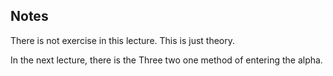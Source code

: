 ## Notes

There is not exercise in this lecture. This is just theory.

In the next lecture, there is the Three two one method of entering the alpha.
